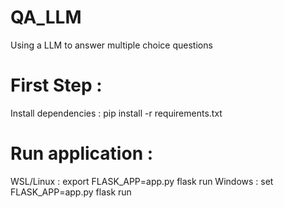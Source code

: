 # QA_LLM
Using a LLM to answer multiple choice questions

# First Step :
Install dependencies : pip install -r requirements.txt

# Run application : 
WSL/Linux : 
export FLASK_APP=app.py
flask run
Windows : 
set FLASK_APP=app.py
flask run
